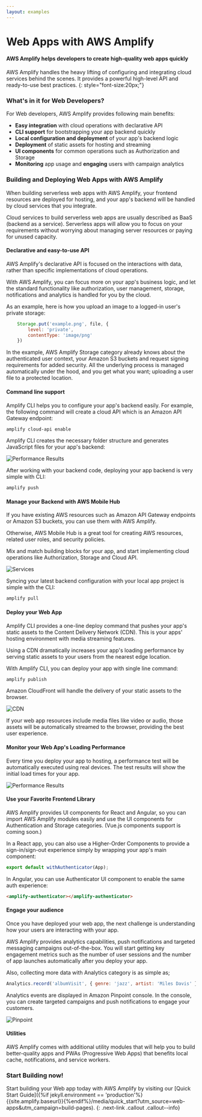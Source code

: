 ```yaml
---
layout: examples
---
```

# Web Apps with AWS Amplify

#### AWS Amplify helps developers to create high-quality web apps quickly

AWS Amplify handles the heavy lifting of configuring and integrating cloud services behind the scenes. It provides a powerful high-level API and ready-to-use best practices.
{: style="font-size:20px;"}

### What's in it for Web Developers?

For Web developers, AWS Amplify provides following main benefits:

- **Easy integration** with cloud operations with declarative API
- **CLI support** for bootstrapping your app backend quickly
- **Local configuration and deployment** of your app's backend logic
- **Deployment** of static assets for hosting and streaming
- **UI components** for common operations such as Authorization and Storage
- **Monitoring** app usage and **engaging** users with campaign analytics

###  Building and Deploying Web Apps with AWS Amplify

When building serverless web apps with AWS Amplify, your frontend resources are deployed for hosting, and your app's backend will be handled by cloud services that you integrate.

Cloud services to build serverless web apps are usually described as BaaS (backend as a service). Serverless apps will allow you to focus on your requirements without worrying about managing server resources or paying for unused capacity.

#### Declarative and easy-to-use API

AWS Amplify's declarative API is focused on the interactions with data, rather than specific implementations of cloud operations.

With AWS Amplify, you can focus more on your app's business logic, and let the standard functionality like authorization, user management, storage, notifications and analytics is handled for you by the cloud.

As an example, here is how you upload an image to a logged-in user's private storage:

```js
    Storage.put('example.png', file, {
        level: 'private',
        contentType: 'image/png'
    })
```

In the example, AWS Amplify Storage category already knows about the authenticated user context, your Amazon S3 buckets and request signing requirements for added security. All the underlying process is managed automatically under the hood, and you get what you want; uploading a user file to a protected location.

#### Command line support

Amplify CLI helps you to configure your app's backend easily. For example, the following command will create a cloud API which is an Amazon API Gateway endpoint:

```bash
amplify cloud-api enable
```

Amplify CLI creates the necessary folder structure and generates JavaScript files for your app's backend:

![Performance Results](../images/backend_cloud_api.png?raw=true "Performance Results")

After working with your backend code, deploying your app backend is very simple with CLI:

```bash
amplify push
```

#### Manage your Backend with AWS Mobile Hub

If you have existing AWS resources such as Amazon API Gateway endpoints or Amazon S3 buckets, you can use them with AWS Amplify.

Otherwise, AWS Mobile Hub is a great tool for creating AWS resources, related user roles, and security policies.

Mix and match building blocks for your app, and start implementing cloud operations like Authorization, Storage and Cloud API.  

![Services](../images/mobile_hub_services.png?raw=true "Services")

Syncing your latest backend configuration with your local app project is simple with the CLI:

```bash
amplify pull
```

#### Deploy your Web App

Amplify CLI provides a one-line deploy command that pushes your app's static assets to the Content Delivery Network (CDN). This is your apps' hosting environment with media streaming features.

Using a CDN dramatically increases your app's loading performance by serving static assets to your users from the nearest edge location.

With Amplify CLI, you can deploy your app with single line command:

```bash
amplify publish
```
Amazon CloudFront will handle the delivery of your static assets to the browser.

![CDN](../images/mobile_hub_cdn.png?raw=true "CDN")

If your web app resources include media files like video or audio, those assets will be automatically streamed to the browser, providing the best user experience.

#### Monitor your Web App's Loading Performance

Every time you deploy your app to hosting, a performance test will be automatically executed using real devices. The test results will show the initial load times for your app.

![Performance Results](../images/performance_results.png?raw=true "Performance Results")

#### Use your Favorite Frontend Library

AWS Amplify provides UI components for React and Angular, so you can import AWS Amplify modules easily and use the UI components for Authentication and Storage categories. (Vue.js components support is coming soon.)

In a React app, you can also use a Higher-Order Components to provide a sign-in/sign-out experience simply by wrapping your app's main component:

```js
export default withAuthenticator(App);
```

In Angular, you can use Authenticator UI component to enable the same auth experience:

```html
<amplify-authenticator></amplify-authenticator>
```

#### Engage your audience

Once you have deployed your web app, the next challenge is understanding how your users are interacting with your app.

AWS Amplify provides analytics capabilities, push notifications and targeted messaging campaigns out-of-the-box. You will start getting key engagement metrics such as the number of user sessions and the number of app launches automatically after you deploy your app.

Also, collecting more data with Analytics category is as simple as;

```js
Analytics.record('albumVisit', { genre: 'jazz', artist: 'Miles Davis' });
```

Analytics events are displayed in Amazon Pinpoint console. In the console, you can create targeted campaigns and push notifications to engage your customers.   

![Pinpoint](../images/pinpoint_analytics.png?raw=true "Pinpoint")

#### Utilities

AWS Amplify comes with additional utility modules that will help you to build better-quality apps and PWAs (Progressive Web Apps) that benefits local cache, notifications, and service workers.

### Start Building now!

Start building your Web app today with AWS Amplify by visiting our [Quick Start Guide]({%if jekyll.environment == 'production'%}{{site.amplify.baseurl}}{%endif%}/media/quick_start?utm_source=web-apps&utm_campaign=build-pages).
{: .next-link .callout .callout--info}
